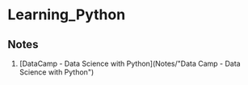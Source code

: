 # Learning_Python

## Notes 
1. [DataCamp - Data Science with Python](Notes/"Data Camp - Data Science with Python") 
